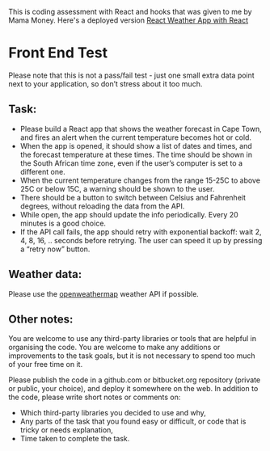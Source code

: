 <!-- Headings -->
This is coding assessment with React and hooks that was given to me by Mama Money. Here's a deployed version [React Weather App with React](https://socishe.github.io/react-weather-app)
# Front End Test
Please note that this is not a pass/fail test - just one small extra data point next to your application, so don’t stress about it too much.
## Task:
* Please build a React app that shows the weather forecast in Cape Town, and fires an alert when the current temperature becomes hot or cold.
* When the app is opened, it should show a list of dates and times, and the forecast temperature at these times. The time should be shown in the South African time zone, even if the user’s computer is set to a different one.
* When the current temperature changes from the range 15-25C to above 25C or below 15C, a warning should be shown to the user.
* There should be a button to switch between Celsius and Fahrenheit degrees, without
reloading the data from the API.
* While open, the app should update the info periodically. Every 20 minutes is a good choice.
* If the API call fails, the app should retry with exponential backoff: wait 2, 4, 8, 16, ..
seconds before retrying. The user can speed it up by pressing a “retry now” button.
## Weather data:
Please use the [openweathermap](http:openweathermap.org) weather API if possible.
## Other notes:
You are welcome to use any third-party libraries or tools that are helpful in organising the code. You are welcome to make any additions or improvements to the task goals, but it is not necessary to spend too much of your free time on it.

Please publish the code in a github.com or bitbucket.org repository (private or public, your choice), and deploy it somewhere on the web. In addition to the code, please write short notes or comments on:
* Which third-party libraries you decided to use and why,
* Any parts of the task that you found easy or difficult, or code that is tricky or needs explanation,
* Time taken to complete the task.